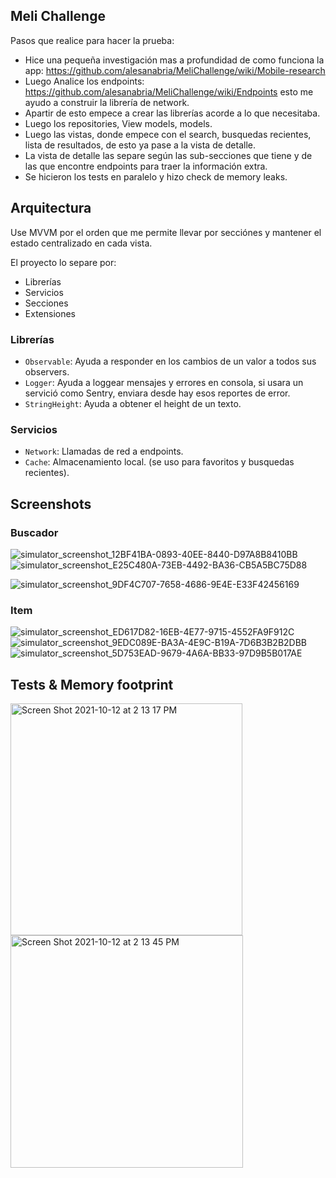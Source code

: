 ## Meli Challenge

Pasos que realice para hacer la prueba:

- Hice una pequeña investigación mas a profundidad de como funciona la app: https://github.com/alesanabria/MeliChallenge/wiki/Mobile-research
- Luego Analice los endpoints: https://github.com/alesanabria/MeliChallenge/wiki/Endpoints esto me ayudo a construir la librería de network.
- Apartir de esto empece a crear las librerías acorde a lo que necesitaba.
- Luego los repositories, View models, models.
- Luego las vistas, donde empece con el search, busquedas recientes, lista de resultados, de esto ya pase a la vista de detalle.
- La vista de detalle las separe según las sub-secciones que tiene y de las que encontre endpoints para traer la información extra.
- Se hicieron los tests en paralelo y hizo check de memory leaks.

## Arquitectura


Use MVVM por el orden que me permite llevar por secciónes y mantener el estado centralizado en cada vista.

El proyecto lo separe por:
- Librerías
- Servicios
- Secciones
- Extensiones

### Librerías

- `Observable`: Ayuda a responder en los cambios de un valor a todos sus observers.
- `Logger`: Ayuda a loggear mensajes y errores en consola, si usara un servició como Sentry, enviara desde hay esos reportes de error.
- `StringHeight`: Ayuda a obtener el height de un texto.

### Servicios

- `Network`: Llamadas de red a endpoints.
- `Cache`: Almacenamiento local. (se uso para favoritos y busquedas recientes).


## Screenshots

### Buscador

![simulator_screenshot_12BF41BA-0893-40EE-8440-D97A8B8410BB](https://user-images.githubusercontent.com/1097809/137012089-71921e6f-dbb8-497e-85ea-0feef8429c34.png)
![simulator_screenshot_E25C480A-73EB-4492-BA36-CB5A5BC75D88](https://user-images.githubusercontent.com/1097809/137012114-8a3d5129-993d-499d-a40c-33cc897a4de7.png)

![simulator_screenshot_9DF4C707-7658-4686-9E4E-E33F42456169](https://user-images.githubusercontent.com/1097809/137011569-d82a13e6-6daf-4fbd-ad94-b4dd10608011.png)

### Item

![simulator_screenshot_ED617D82-16EB-4E77-9715-4552FA9F912C](https://user-images.githubusercontent.com/1097809/137012147-28834f36-cb6f-4ec8-ab15-b1ac0f787a58.png)
![simulator_screenshot_9EDC089E-BA3A-4E9C-B19A-7D6B3B2B2DBB](https://user-images.githubusercontent.com/1097809/137012184-79d43f58-4fd7-40de-b32a-f53b5927212f.png)
![simulator_screenshot_5D753EAD-9679-4A6A-BB33-97D9B5B017AE](https://user-images.githubusercontent.com/1097809/137012199-428b313d-30d0-45b3-9253-21ee44e47cb7.png)

## Tests & Memory footprint

<img width="371" alt="Screen Shot 2021-10-12 at 2 13 17 PM" src="https://user-images.githubusercontent.com/1097809/137015288-7bb630f6-8252-4389-9c59-fa02505fc5a8.png">

<img width="372" alt="Screen Shot 2021-10-12 at 2 13 45 PM" src="https://user-images.githubusercontent.com/1097809/137015364-7c12fc35-8c9e-4518-a7bb-9957e754ff5f.png">
